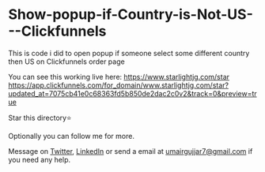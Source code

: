 # Show-popup-if-Country-is-Not-US---Clickfunnels
This is code i did to open popup if someone select some different country then US on Clickfunnels order page

You can see this working live here: https://www.starlightjg.com/star
https://app.clickfunnels.com/for_domain/www.starlightjg.com/star?updated_at=7075cb41e0c68363fd5b850de2dac2c0v2&track=0&preview=true

Star this directory:star:

Optionally you can follow me for more.

Message on [Twitter](https://twitter.com/MrUmairGujjar), [LinkedIn](https://www.linkedin.com/in/umairgujjar/) or send a email at [umairgujjar7@gmail.com](mailto:umairgujjar7@gmail.com) if you need any help.
